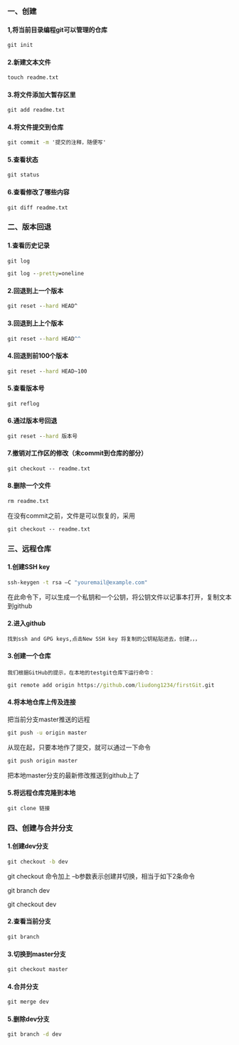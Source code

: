 ### 一、创建

#### 1,将当前目录编程git可以管理的仓库

```cmd
git init
```

#### 2.新建文本文件

```cmd
touch readme.txt
```

#### 3.将文件添加大暂存区里

```cmd
git add readme.txt
```

#### 4.将文件提交到仓库

```cmd
git commit -m '提交的注释，随便写'
```

#### 5.查看状态

```cmd
git status
```

#### 6.查看修改了哪些内容

```cmd
git diff readme.txt
```

### 二、版本回退

#### 1.查看历史记录

```cmd
git log
```

```cmd
git log --pretty=oneline
```

#### 2.回退到上一个版本

```cmd
git reset --hard HEAD^
```

#### 3.回退到上上个版本

```cmd
git reset --hard HEAD^^
```

#### 4.回退到前100个版本

```cmd
git reset --hard HEAD~100
```

#### 5.查看版本号

```cmd
git reflog
```

#### 6.通过版本号回退

```cmd
git reset --hard 版本号
```

#### 7.撤销对工作区的修改（未commit到仓库的部分）

```cmd
git checkout -- readme.txt
```

#### 8.删除一个文件

```cmd
rm readme.txt
```

在没有commit之前，文件是可以恢复的，采用

```cmd
git checkout -- readme.txt
```

### 三、远程仓库

#### 1.创建SSH key

```cmd
ssh-keygen -t rsa –C "youremail@example.com"
```

在此命令下，可以生成一个私钥和一个公钥，将公钥文件以记事本打开，复制文本到github

#### 2.进入github

```txt
找到ssh and GPG keys,点击New SSH key 将复制的公钥粘贴进去，创建，，，
```

#### 3.创建一个仓库

```text
我们根据GitHub的提示，在本地的testgit仓库下运行命令：
```

```cmd
git remote add origin https://github.com/liudong1234/firstGit.git
```

#### 4.将本地仓库上传及连接

把当前分支master推送的远程

```cmd
git push -u origin master
```

从现在起，只要本地作了提交，就可以通过一下命令

```cmd
git push origin master
```

把本地master分支的最新修改推送到github上了

#### 5.将远程仓库克隆到本地

```cmd
git clone 链接
```

### 四、创建与合并分支

#### 1.创建dev分支

```cmd
git checkout -b dev
```

git checkout 命令加上 –b参数表示创建并切换，相当于如下2条命令

git branch dev

git checkout dev

#### 2.查看当前分支

```cmd
git branch
```

#### 3.切换到master分支

```cmd
git checkout master
```

#### 4.合并分支

```cmd
git merge dev
```

#### 5.删除dev分支

```cmd
git branch -d dev
```



